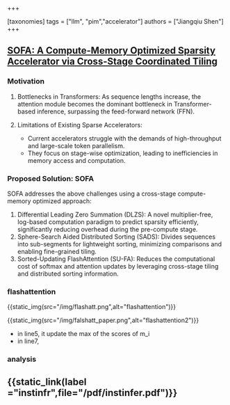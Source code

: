+++

[taxonomies]
tags = ["llm", "pim","accelerator"]
authors = ["Jiangqiu Shen"]
+++

## [SOFA: A Compute-Memory Optimized Sparsity Accelerator via Cross-Stage Coordinated Tiling](/pdf/sofa.pdf)

### Motivation

1.	Bottlenecks in Transformers: As sequence lengths increase, the attention module becomes the dominant bottleneck in Transformer-based inference, surpassing the feed-forward network (FFN).
2.	Limitations of Existing Sparse Accelerators:

    -	Current accelerators struggle with the demands of high-throughput and large-scale token parallelism.
    -	They focus on stage-wise optimization, leading to inefficiencies in memory access and computation.

### Proposed Solution: SOFA

SOFA addresses the above challenges using a cross-stage compute-memory optimized approach:
1.	Differential Leading Zero Summation (DLZS): A novel multiplier-free, log-based computation paradigm to predict sparsity efficiently, significantly reducing overhead during the pre-compute stage.
2.	Sphere-Search Aided Distributed Sorting (SADS): Divides sequences into sub-segments for lightweight sorting, minimizing comparisons and enabling fine-grained tiling.
3.	Sorted-Updating FlashAttention (SU-FA): Reduces the computational cost of softmax and attention updates by leveraging cross-stage tiling and distributed sorting information.

### flashattention

<!-- ![flashattention](/img/flashatt.png) -->
{{static_img(src="/img/flashatt.png",alt="flashattention")}}
<!-- ![flashattention2](/img/falshatt_paper.png) -->
{{static_img(src="/img/falshatt_paper.png",alt="flashattention2")}}
- in line5, it update the max of the scores of m_i
- in line7, 

### analysis


## {{static_link(label ="instinfr",file="/pdf/instinfer.pdf")}}